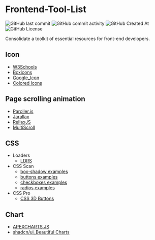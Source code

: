 # Frontend-Tool-List
![GitHub last commit](https://img.shields.io/github/last-commit/Xiang511/Frontend-Tools?display_timestamp=committer&style=flat-square) ![GitHub commit activity](https://img.shields.io/github/commit-activity/y/Xiang511/Frontend-Tools?style=flat-square) ![GitHub Created At](https://img.shields.io/github/created-at/Xiang511/Frontend-Tools?style=flat-square) ![GitHub License](https://img.shields.io/github/license/Xiang511/Frontend-Tools?style=flat-square)

Consolidate a toolkit of essential resources for front-end developers.


## Icon
- [W3Schools](https://www.w3schools.com/icons/default.asp)
- [Boxicons](https://boxicons.com/?query=)
- [Google_Icon](https://fonts.google.com/icons?hl=zh-tw&selected=Material+Symbols+Outlined:inventory_2:FILL@0;wght@400;GRAD@0;opsz@24&icon.size=24&icon.color=%235f6368)
- [Colored Icons](https://colored-icons.vercel.app/)
  
## Page scrolling animation
- [Paroller.js](https://tgomilar.github.io/paroller.js/)
- [Jarallax](https://jarallax.nkdev.info/)
- [RellaxJS](https://dixonandmoe.com/rellax/)
- [MultiScroll](https://alvarotrigo.com/multiScroll/)

## CSS
- Loaders
  - [LDRS](https://uiball.com/ldrs/)
- CSS Scan
  - [box-shadow examples](https://getcssscan.com/css-box-shadow-examples)
  - [buttons examples](https://getcssscan.com/css-buttons-examples?ref=beautifulboxshadow-bottom)
  - [checkboxes examples](https://getcssscan.com/css-checkboxes-examples?ref=beautifulbuttons-bottom)
  - [radios examples](https://getcssscan.com/css-radios-examples?ref=beautifulcheckboxes-bottom)
- CSS Pro
  - [CSS 3D Buttons](https://csspro.com/css-3d-buttons?ref=beautifulradios-bottom)

## Chart
- [APEXCHARTS.JS](https://apexcharts.com/)
- [shadcn/ui_Beautiful Charts](https://ui.shadcn.com/charts)
